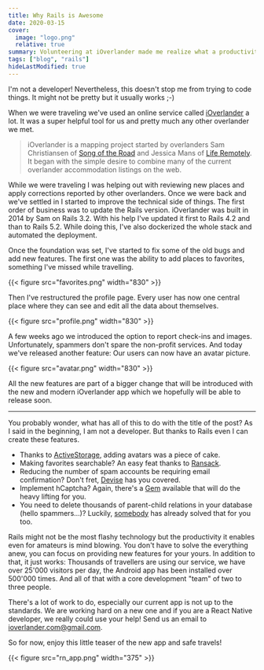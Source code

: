 ```yaml
---
title: Why Rails is Awesome
date: 2020-03-15
cover:
  image: "logo.png"
  relative: true
summary: Volunteering at iOverlander made me realize what a productivity enabler Rails is.
tags: ["blog", "rails"]
hideLastModified: true
---
```


I'm not a developer! Nevertheless, this doesn't stop me from trying to code things. It might not be pretty but it usually works ;-)

When we were traveling we've used an online service called [iOverlander](https://ioverlander.com) a lot. It was a super helpful tool for us and pretty much any other overlander we met.

> iOverlander is a mapping project started by overlanders Sam Christiansen of [Song of the Road](http://www.songoftheroad.com/) and Jessica Mans of [Life Remotely](http://www.liferemotely.com/). It began with the simple desire to combine many of the current overlander accommodation listings on the web.

While we were traveling I was helping out with reviewing new places and apply corrections reported by other overlanders. Once we were back and we've settled in I started to improve the technical side of things. The first order of business was to update the Rails version. iOverlander was built in 2014 by Sam on Rails 3.2. With his help I've updated it first to Rails 4.2 and than to Rails 5.2. While doing this, I've also dockerized the whole stack and automated the deployment.

Once the foundation was set, I've started to fix some of the old bugs and add new features. The first one was the ability to add places to favorites, something I've missed while travelling.

{{< figure src="favorites.png" width="830" >}}

Then I've restructured the profile page. Every user has now one central place where they can see and edit all the data about themselves.

{{< figure src="profile.png" width="830" >}}

A few weeks ago we introduced the option to report check-ins and images. Unfortunately, spammers don't spare the non-profit services. And today we've released another feature: Our users can now have an avatar picture.

{{< figure src="avatar.png" width="830" >}}

All the new features are part of a bigger change that will be introduced with the new and modern iOverlander app which we hopefully will be able to release soon.

---

You probably wonder, what has all of this to do with the title of the post?
As I said in the beginning, I am not a developer. But thanks to Rails even I can create these features.

- Thanks to [ActiveStorage](https://edgeguides.rubyonrails.org/active_storage_overview.html), adding avatars was a piece of cake.
- Making favorites searchable? An easy feat thanks to [Ransack](https://github.com/activerecord-hackery/ransack).
- Reducing the number of spam accounts be requiring email confirmation? Don't fret, [Devise](https://github.com/heartcombo/devise) has you covered.
- Implement hCaptcha? Again, there's a [Gem](https://github.com/CapSens/hcaptcha) available that will do the heavy lifting for you.
- You need to delete thousands of parent-child relations in your database (hello spammers...)? Luckily, [somebody](https://blog.getcensus.com/cascading-deletes-in-rails/) has already solved that for you too.

Rails might not be the most flashy technology but the productivity it enables even for amateurs is mind blowing. You don't have to solve the everything anew, you can focus on providing new features for your yours. In addition to that, it just works: Thousands of travellers are using our service, we have over 25'000 visitors per day, the Android app has been installed over 500'000 times. And all of that with a core development "team" of two to three people.

There's a lot of work to do, especially our current app is not up to the standards. We are working hard on a new one and if you are a React Native developer, we really could use your help! Send us an email to ioverlander.com@gmail.com.

So for now, enjoy this little teaser of the new app and safe travels!

{{< figure src="rn_app.png" width="375" >}}
